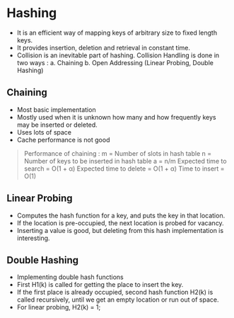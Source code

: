 # Hashing

- It is an efficient way of mapping keys of arbitrary size to fixed length keys.
- It provides insertion, deletion and retrieval in constant time.
- Collision is an inevitable part of hashing. Collision Handling is done in two ways :
a. Chaining
b. Open Addressing (Linear Probing, Double Hashing)

## Chaining
- Most basic implementation
- Mostly used when it is unknown how many and how frequently keys may be inserted or deleted.
- Uses lots of space
- Cache performance is not good
> Performance of chaining :
 m = Number of slots in hash table
 n = Number of keys to be inserted in hash table
 a = n/m
 Expected time to search = O(1 + α)
 Expected time to delete = O(1 + α)
 Time to insert = O(1)

## Linear Probing
- Computes the hash function for a key, and puts the key in that location.
- If the location is pre-occupied, the next location is probed for vacancy.
- Inserting a value is good, but deleting from this hash implementation is interesting.


## Double Hashing
- Implementing double hash functions
- First H1(k) is called for getting the place to insert the key. 
- If the first place is already occupied, second hash function H2(k) is called recursively, until we get an empty location or run out of space.
- For linear probing, H2(k) = 1;
